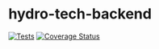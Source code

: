 # hydro-tech-backend
[![Tests](https://github.com/mentimun-mentah/hydro-tech-backend/actions/workflows/test.yml/badge.svg)](https://github.com/mentimun-mentah/hydro-tech-backend/actions/workflows/test.yml)
[![Coverage Status](https://coveralls.io/repos/github/mentimun-mentah/hydro-tech-backend/badge.svg)](https://coveralls.io/github/mentimun-mentah/hydro-tech-backend)
